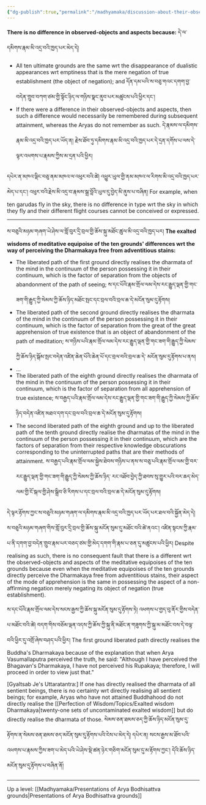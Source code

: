```yaml
---
{"dg-publish":true,"permalink":"/madhyamaka/discussion-about-their-observed-objects-and-aspects/"}
---
```


**There is no difference in observed-objects and aspects because:** དེ་ལ་དམིགས་རྣམ་མི་འདྲ་བའི་ཁྱད་པར་མེད་དེ།  
- All ten ultimate grounds are the same wrt the disappearance of dualistic appearances wrt emptiness that is the mere negation of true establishment (the object of negation); and
དོན་དམ་པའི་ས་བཅུ་གའང་དགག་བྱ་བདེན་གྲུབ་བཀག་ཙམ་གྱི་སྟོང་ཉིད་ལ་གཉིས་སྣང་ནུབ་པར་མཚུངས་པའི་ཕྱིར་དང་།
- If there were a difference in their observed-objects and aspects, then such a difference would necessarily be remembered during subsequent attainment, whereas the Aryas do not remember as such.
དེ་རྣམས་ལ་དམིགས་རྣམ་མི་འདྲ་བའི་ཁྱད་པར་ཡོད་ན། 
རྗེས་ཐོབ་ཏུ་དམིགས་རྣམ་མི་འདྲ་བའི་ཁྱད་པར་དེ་དྲན་དགོས་པ་ལས་དེ་ལྟར་འཕགས་པ་རྣམས་ཀྱིས་མ་དྲན་པའི་ཕྱིར།

དཔེར་ན་མཁའ་ལྡིང་བཅུ་ནམ་མཁའ་ལ་འཕུར་བའི་ཚེ། འཕྱུར་ཡུལ་གྱི་ནམ་མཁའ་ལ་རིགས་མི་འདྲ་བའི་ཁྱད་པར་མེད་པ་དང་། 
འཕུར་བའི་རྗེས་མི་འདྲ་བ་རྣམས་སྒྲ་བློའི་ཡུལ་དུ་བྱེད་མི་ནུས་པ་བཞིན།
For example, when ten garudas fly in the sky, there is no difference in type wrt the sky in which they fly and their different flight courses cannot be conceived or expressed.

---
ས་བཅུའི་མཉམ་གཞག་ཡེ་ཤེས་ལ་གློ་བུར་དྲི་བྲལ་གྱི་ཆོས་སྐུ་མཐོང་ཚུལ་མི་འདྲ་བའི་ཁྱད་པར།
**The exalted wisdoms of meditative equipoise of the ten grounds' differences wrt the way of perceiving the Dharmakaya free from adventitious stains:**
- The liberated path of the first ground directly realises the dharmata of the mind in the continuum of the person possessing it in their continuum, which is the factor of separation from the objects of abandonment of the path of seeing; 
ས་དང་པོའི་རྣམ་གྲོལ་ལམ་དེས་རང་རྒྱུད་ལྡན་གྱི་གང་ཟག་གི་རྒྱུད་ཀྱི་སེམས་ཀྱི་ཆོས་ཉིད་མཐོང་སྤང་དང་བྲལ་བའི་བྲལ་ཆ་དེ་མངོན་སུམ་དུ་རྟོགས།
- The liberated path of the second ground directly realises the dharmata of the mind in the continuum of the person possessing it in their continuum, which is the factor of separation from the great of the great apprehension of true existence that is an object of abandonment of the path of meditation;
ས་གཉིས་པའི་རྣམ་གྲོལ་ལམ་དེས་རང་རྒྱུད་ལྡན་གྱི་གང་ཟག་གི་རྒྱུད་ཀྱི་སེམས་ཀྱི་ཆོས་ཉིད་སྒོམ་སྤང་བདེན་འཛིན་ཆེན་པོའི་ཆེན་པོ་དང་བྲལ་བའི་བྲལ་ཆ་དེ་
མངོན་སུམ་དུ་རྟོགས་པ་ནས།
- ...
- The liberated path of the eighth ground directly realises the dharmata of the mind in the continuum of the person possessing it in their continuum, which is the factor of separation from all apprehension of true existence; 
ས་བརྒྱད་པའི་རྣམ་གྲོལ་ལམ་དེས་རང་རྒྱུད་ལྡན་གྱི་གང་ཟག་གི་རྒྱུད་ཀྱི་སེམས་ཀྱི་ཆོས་ཉིད་བདེན་འཛིན་མཐའ་དག་དང་བྲལ་བའི་བྲལ་ཆ་དེ་མངོན་སུམ་དུ་རྟོགས།
- The second liberated path of the eighth ground and up to the liberated path of the tenth ground directly realise the dharmatas of the mind in the continuum of the person possessing it in their continuum, which are the factors of separation from their respective knowledge obscurations corresponding to the uninterrupted paths that are their methods of attainment. 
ས་བརྒྱད་པའི་རྣམ་གྲོལ་ལམ་སྐྱེས་ཐེབས་གཉིས་པ་ནས་ས་བཅུ་པའི་རྣམ་གྲོལ་ལམ་གྱི་བར་རང་རྒྱུད་ལྡན་གྱི་གང་ཟག་གི་རྒྱུད་ཀྱི་སེམས་ཀྱི་ཆོས་ཉིད་
རང་འཐོབ་བྱེད་ཀྱི་ཐབས་སུ་གྱུར་པའི་བར་ཆད་མེད་ལམ་གྱི་ངོ་སྐལ་གྱི་ཤེས་སྒྲིབ་ཅི་རིགས་པ་དང་བྲལ་བའི་བྲལ་ཆ་དེ་མངོན་སུམ་དུ་རྟོགས།

དེ་ལྟར་རྟོགས་ཀྱང་ས་བཅུའི་མཉམ་གཞག་ལ་དམིགས་རྣམ་མི་འདྲ་བའི་ཁྱད་པར་ཡོད་པར་ཐལ་བའི་སྐྱོན་མེད་དེ། ས་བཅུའི་མཉམ་གཞག་གིས་གློ་བུར་དྲི་བྲལ་གྱི་ཆོས་སྐུ་མངོན་སུམ་དུ་མཐོང་བའི་ཚེ་ནའང་། འཛིན་སྟངས་ཀྱི་རྣམ་པ་ནི་དགག་བྱ་བདེན་གྲུབ་རྣམ་པར་བཅད་ཙམ་གྱི་མེད་དགག་གི་རྣམ་པ་ཅན་དུ་མཚུངས་པའི་ཕྱིར།
Despite realising as such, there is no consequent fault that there is a different wrt the observed-objects and aspects of the meditative equipoises of the ten grounds because even when the meditative equipoises of the ten grounds directly perceive the Dharmakaya free from adventitious stains, their aspect of the mode of apprehension is the same in possessing the aspect of a non-affirming negation merely negating its object of negation (true establishment).

ས་དང་པོའི་རྣམ་གྲོལ་ལམ་དེས་སངས་རྒྱས་ཀྱི་ཆོས་སྐུ་མངོན་སུམ་དུ་རྟོགས་ཏེ། འཕགས་པ་གྱད་བུ་ནོར་གྱིས་བདེན་པ་མཐོང་བའི་ཚེ། 
བདག་གིས་བཅོམ་ལྡན་འདས་ཀྱི་ཆོས་ཀྱི་སྐུ་ནི་མཐོང་ན་གཟུགས་ཀྱི་སྐུ་མ་མཐོང་བས་དེ་བལྟ་བའི་ཕྱིར་དུ་འགྲོ་ཞེས་བཤད་པའི་ཕྱིར།
The first ground liberated path directly realises the Buddha's Dharmakaya because of the explanation that when Arya Vasumallaputra perceived the truth, he said: "Although I have perceived the Bhagavan's Dharmakaya, I have not perceived his Rupakaya; therefore, I will proceed in order to view just that."

[Gyaltsab Je's Uttaratantra:] If one has directly realised the dharmata of all sentient beings, there is no certainty wrt directly realising all sentient beings; for example, Aryas who have not attained Buddhahood do not directly realise the [[Perfection of Wisdom/Topics/Exalted wisdom Dharmakaya\|twenty-one sets of uncontaminated exalted wisdom]] but do directly realise the dharmata of those.
སེམས་ཅན་ཐམས་ཅད་ཀྱི་ཆོས་ཉིད་མངོན་སུམ་དུ་རྟོགས་ན་སེམས་ཅན་ཐམས་ཅད་མངོན་སུམ་དུ་རྟོགས་པའི་ངེས་པ་མེད་དེ། དཔེར་ན། 
སངས་རྒྱས་མ་ཐོབ་པའི་འཕགས་པ་རྣམས་ཀྱིས་ཟག་པ་མེད་པའི་ཡེ་ཤེས་སྡེ་ཚན་ཉེར་གཅིག་མངོན་སུམ་དུ་མ་རྟོགས་ཀྱང་། དེའི་ཆོས་ཉིད་མངོན་སུམ་དུ་རྟོགས་པ་བཞིན་ནོ།

---
Up a level: [[Madhyamaka/Presentations of Arya Bodhisattva grounds\|Presentations of Arya Bodhisattva grounds]]